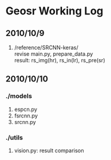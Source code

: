 # Geosr Working Log
## 2010/10/9
1. /reference/SRCNN-keras/  
revise main.py, prepare_data.py  
result: rs_img(hr), rs_in(lr), rs_pre(sr)

## 2010/10/10
### ./models
1. espcn.py  
2. fsrcnn.py  
3. srcnn.py
### ./utils
1. vision.py: result comparison
